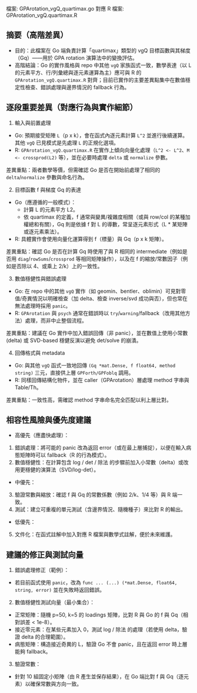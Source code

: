 檔案: GPArotation_vgQ_quartimax.go
對應 R 檔案: GPArotation_vgQ.quartimax.R

## 摘要（高階差異）

- 目的：此檔案在 Go 端負責計算「quartimax」類型的 vgQ 目標函數與其梯度（Gq）——用於 GPA rotation 演算法中的變換評估。
- 高階結論：Go 的實作風格與 repo 中其他 `vgQ` 家族函式一致，數學表達（以 L 的元素平方、行/列彙總與逐元素運算為主）應可與 R 的 `GPArotation_vgQ.quartimax.R` 對齊；目前已實作的主要差異點集中在數值穩定性檢查、錯誤處理與邊界情況的 fallback 行為。

## 逐段重要差異（對應行為與實作細節）

1) 輸入與前置處理

- Go: 預期接受矩陣 `L`（p x k），會在函式內逐元素計算 `L^2` 並進行後續運算。其他 `vgQ` 已見模式是先處理 `L` 的正規化選項。
- R: `GPArotation_vgQ.quartimax.R` 在實作上傾向向量化處理（`L^2 <- L^2`、`M <- crossprod(L2)` 等），並在必要時處理 `delta` 或 `normalize` 參數。

差異重點：兩者數學等價，但需確認 Go 是否在開始前處理了相同的 `delta`/`normalize` 參數與命名行為。

2) 目標函數 f 與梯度 Gq 的表達

- Go（應遵循的一般模式）：
  - 計算 L 的元素平方 L2。
  - 依 quartimax 的定義，f 通常與變異/複雜度相關（或與 row/col 的某種加權總和有關），Gq 則是依據 f 對 L 的導數，常呈逐元素形式（L * 某矩陣或逐元素乘法）。
- R: 具體實作會使用向量化運算得到 f（標量）與 Gq（p x k 矩陣）。

差異重點：確認 Go 是否在計算 Gq 時使用了與 R 相同的 intermediate（例如是否用 `diag`/`rowSums`/`crossprod` 等相同矩陣操作），以及在 f 的縮放/常數因子（例如是否除以 4、或乘上 2/k）上的一致性。

3) 數值穩健性與錯誤處理

- Go: 在 repo 中的其他 `vgQ` 實作（如 geomin、bentler、oblimin）可見對零值/奇異情況以明確檢查（加 delta、檢查 inverse/svd 成功與否），但也常在無法處理時採用 `panic`。
- R: `GPArotation` 與 `psych` 通常在錯誤時以 `try`/`warning`/fallback（改用其他方法）處理，而非中止整個流程。

差異重點：建議在 Go 實作中加入錯誤回傳（非 panic），並在數值上使用小常數 (delta) 或 SVD-based 穩健反演以避免 det/solve 的崩潰。

4) 回傳格式與 metadata

- Go: 與其他 `vgQ` 函式一致地回傳 `(Gq *mat.Dense, f float64, method string)` 三元，直接供上層 `GPForth/GPFoblq` 調用。
- R: 同樣回傳結構化物件，並在 caller（GPArotation）層處理 method 字串與 Table/Th。

差異重點：一致性高，需確認 method 字串命名完全匹配以利上層比對。

## 相容性風險與優先度建議

- 高優先（應盡快處理）：

 1. 錯誤處理：將可能的 panic 改為返回 error（或在最上層捕捉），以便在輸入病態矩陣時可以 fallback（R 的行為模式）。
 2. 數值穩健性：在計算包含 log / det / 除法 的步驟前加入小常數（delta）或改用更穩健的演算法（SVD/log-det）。

- 中優先：

 3. 驗證常數與縮放：確認 f 與 Gq 的常數係數（例如 2/k、1/4 等）與 R 端一致。
 4. 測試：建立可重複的單元測試（含邊界情況、隨機種子）來比對 R 的輸出。

- 低優先：

 5. 文件化：在函式註解中加入對應 R 檔案與數學式註解，便於未來維護。

## 建議的修正與測試向量

1) 錯誤處理修正（範例）：

- 若目前函式使用 `panic`，改為 `func ... (...) (*mat.Dense, float64, string, error)` 並在失敗時返回錯誤。

2) 數值穩健性測試向量（最小集合）：

- 正常矩陣：隨機 p=50, k=5 的 loadings 矩陣，比對 R 與 Go 的 f 與 Gq（相對誤差 < 1e-8）。
- 接近零元素：在某些元素加入 0，測試 log / 除法 的處理（若使用 delta，驗證 delta 的合理範圍）。
- 病態矩陣：構造接近奇異的 L，驗證 Go 不會 panic，且在返回 error 時上層能夠 fallback。

3) 驗證常數：

- 針對 10 組固定小矩陣（由 R 產生並保存結果），在 Go 端比對 f 與 Gq（逐元素）以確保常數與方向一致。
